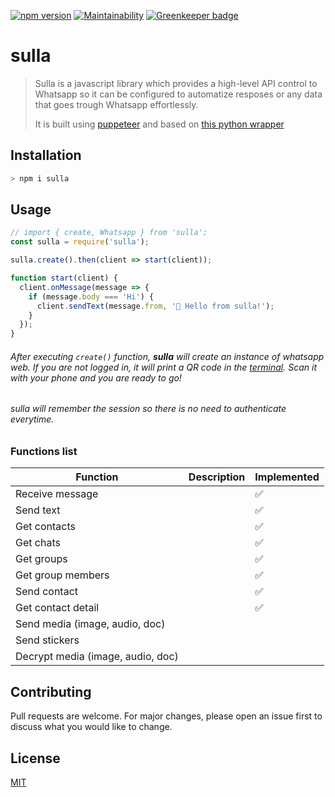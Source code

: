 [![npm version](https://img.shields.io/npm/v/sulla.svg?color=%2378e08f)](https://www.npmjs.com/package/sulla)
[![Maintainability](https://api.codeclimate.com/v1/badges/4cef2f41fd607c4c7094/maintainability)](https://codeclimate.com/github/danielcardeenas/sulla/maintainability)
[![Greenkeeper badge](https://badges.greenkeeper.io/danielcardeenas/sulla.svg)](https://greenkeeper.io/)

# sulla

> Sulla is a javascript library which provides a high-level API control to Whatsapp so it can be configured to automatize resposes or any data that goes trough Whatsapp effortlessly.
>
> It is built using [puppeteer](https://github.com/GoogleChrome/puppeteer) and based on [this python wrapper](https://github.com/mukulhase/WebWhatsapp-Wrapper)

## Installation

```bash
> npm i sulla
```

## Usage

```javascript
// import { create, Whatsapp } from 'sulla';
const sulla = require('sulla');

sulla.create().then(client => start(client));

function start(client) {
  client.onMessage(message => {
    if (message.body === 'Hi') {
      client.sendText(message.from, '👋 Hello from sulla!');
    }
  });
}
```

###### After executing `create()` function, **sulla** will create an instance of whatsapp web. If you are not logged in, it will print a QR code in the [terminal](https://i.imgur.com/g8QvERI.png). Scan it with your phone and you are ready to go!

###### sulla will remember the session so there is no need to authenticate everytime.

### Functions list

| Function                          | Description | Implemented |
| --------------------------------- | ----------- | ----------- |
| Receive message                   |             | ✅          |
| Send text                         |             | ✅          |
| Get contacts                      |             | ✅          |
| Get chats                         |             | ✅          |
| Get groups                        |             | ✅          |
| Get group members                 |             | ✅          |
| Send contact                      |             | ✅          |
| Get contact detail                |             | ✅          |
| Send media (image, audio, doc)    |             |             |
| Send stickers                     |             |             |
| Decrypt media (image, audio, doc) |             |             |

## Contributing

Pull requests are welcome. For major changes, please open an issue first to discuss what you would like to change.

## License

[MIT](https://choosealicense.com/licenses/mit/)

